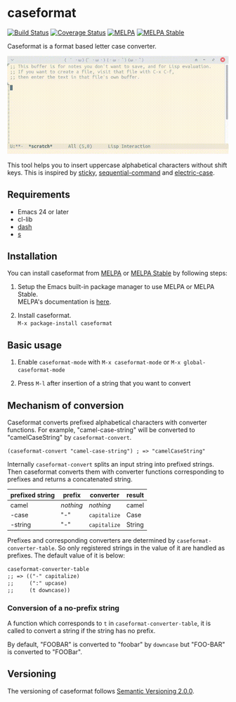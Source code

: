 # caseformat

[![Build Status](https://travis-ci.org/HKey/caseformat.svg?branch=master)](https://travis-ci.org/HKey/caseformat)
[![Coverage Status](https://coveralls.io/repos/HKey/caseformat/badge.svg?branch=master&service=github)](https://coveralls.io/github/HKey/caseformat?branch=master)
[![MELPA](https://melpa.org/packages/caseformat-badge.svg)](https://melpa.org/#/caseformat)
[![MELPA Stable](https://stable.melpa.org/packages/caseformat-badge.svg)](https://stable.melpa.org/#/caseformat)

Caseformat is a format based letter case converter.

![screencast](https://raw.githubusercontent.com/HKey/caseformat-assets/master/screencast.gif)

This tool helps you to insert uppercase alphabetical characters without
shift keys.
This is inspired by [sticky](http://www.emacswiki.org/emacs/sticky.el),
[sequential-command](http://www.emacswiki.org/emacs/sequential-command.el) and
[electric-case](https://github.com/zk-phi/electric-case).

## Requirements

- Emacs 24 or later
- cl-lib
- [dash](https://github.com/magnars/dash.el)
- [s](https://github.com/magnars/s.el)

## Installation

You can install caseformat from [MELPA](https://melpa.org/#/) or
[MELPA Stable](https://stable.melpa.org/#/) by following steps:

1. Setup the Emacs built-in package manager to use MELPA or MELPA Stable.  
   MELPA's documentation is [here](https://github.com/melpa/melpa#usage).

2. Install caseformat.  
   `M-x package-install caseformat`

## Basic usage

1. Enable `caseformat-mode` with `M-x caseformat-mode` or `M-x global-caseformat-mode`

2. Press `M-l` after insertion of a string that you want to convert

## Mechanism of conversion

Caseformat converts prefixed alphabetical characters with converter functions.
For example, "camel-case-string" will be converted to
"camelCaseString" by `caseformat-convert`.

```emacs-lisp
(caseformat-convert "camel-case-string") ; => "camelCaseString"
```

Internally `caseformat-convert` splits an input string into prefixed strings.
Then caseformat converts them with converter functions corresponding
to prefixes and returns a concatenated string.

| prefixed string | prefix    | converter    | result |
|-----------------|-----------|--------------|--------|
| camel           | *nothing* | *nothing*    | camel  |
| -case           | "-"       | `capitalize` | Case   |
| -string         | "-"       | `capitalize` | String |

Prefixes and corresponding converters are determined by
`caseformat-converter-table`.
So only registered strings in the value of it are handled as prefixes.
The default value of it is below:

```emacs-lisp
caseformat-converter-table
;; => (("-" capitalize)
;;     (":" upcase)
;;     (t downcase))
```

### Conversion of a no-prefix string

A function which corresponds to `t` in `caseformat-converter-table`,
it is called to convert a string if the string has no prefix.

By default, "FOOBAR" is converted to "foobar" by `downcase` but
"FOO-BAR" is converted to "FOOBar".

## Versioning

The versioning of caseformat follows [Semantic Versioning 2.0.0](http://semver.org/spec/v2.0.0.html).
